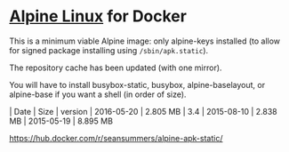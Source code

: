 [Alpine Linux](http://www.alpinelinux.org/) for Docker
============

This is a minimum viable Alpine image: only alpine-keys
installed (to allow for signed package installing using
`/sbin/apk.static`).

The repository cache has been updated (with one mirror).

You will have to install busybox-static, busybox, 
alpine-baselayout, or alpine-base if you want a shell
(in order of size).

| Date | Size | version
| 2016-05-20 | 2.805 MB | 3.4
| 2015-08-10 | 2.838 MB 
| 2015-05-19 | 8.895 MB

https://hub.docker.com/r/seansummers/alpine-apk-static/
